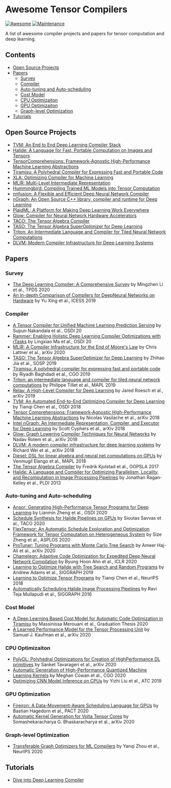 # Awesome Tensor Compilers
[![Awesome](https://cdn.rawgit.com/sindresorhus/awesome/d7305f38d29fed78fa85652e3a63e154dd8e8829/media/badge.svg)](https://github.com/sindresorhus/awesome)
[![Maintenance](https://img.shields.io/badge/Maintained%3F-YES-green.svg)](https://github.com/merrymercy/awesome-tensor-compilers/graphs/commit-activity)

A list of awesome compiler projects and papers for tensor computation and deep learning. 

## Contents
- [Open Source Projects](#open-source-projects)
- [Papers](#papers)
  - [Survey](#survey)
  - [Compiler](#compiler)
  - [Auto-tuning and Auto-scheduling](#auto-tuning-and-auto-scheduling)
  - [Cost Model](#cost-model)
  - [CPU Optimizaiton](#cpu-optimizaiton)
  - [GPU Optimizaiton](#gpu-optimization)
  - [Graph-level Optimization](#graph-level-optimization)
- [Tutorials](#tutorials)

## Open Source Projects

- [TVM:  An End to End Deep Learning Compiler Stack ](https://tvm.apache.org/)
- [Halide: A Language for Fast, Portable Computation on Images and Tensors](https://halide-lang.org/)
- [TensorComprehensions: Framework-Agnostic High-Performance Machine Learning Abstractions](https://facebookresearch.github.io/TensorComprehensions/)
- [Tiramisu: A Polyhedral Compiler for Expressing Fast and Portable Code](http://tiramisu-compiler.org/)
- [XLA: Optimizing Compiler for Machine Learning](https://www.tensorflow.org/xla)
- [MLIR: Multi-Level Intermediate Representation](https://mlir.llvm.org/)
- [Hummingbird: Compiling Trained ML Models into Tensor Computation](https://github.com/microsoft/hummingbird)
- [nnfusion: A Flexible and Efficient Deep Neural Network Compiler](https://github.com/microsoft/nnfusion)
- [nGraph: An Open Source C++ library, compiler and runtime for Deep Learning](https://www.ngraph.ai/)
- [PlaidML: A Platform for Making Deep Learning Work Everywhere](https://www.intel.com/content/www/us/en/artificial-intelligence/plaidml.html)
- [Glow: Compiler for Neural Network Hardware Accelerators](https://github.com/pytorch/glow)
- [TACO: The Tensor Algebra Compiler](http://tensor-compiler.org/)
- [TASO: The Tensor Algebra SuperOptimizer for Deep Learning](https://github.com/jiazhihao/TASO)
- [Triton: An Intermediate Language and Compiler for Tiled Neural Network Computations](https://github.com/ptillet/triton)
- [DLVM: Modern Compiler Infrastructure for Deep Learning Systems](https://dlvm-team.github.io/)

## Papers

### Survey
- [The Deep Learning Compiler: A Comprehensive Survey](https://arxiv.org/pdf/2002.03794.pdf) by Mingzhen Li et al., TPDS 2020
- [An In-depth Comparison of Compilers for DeepNeural Networks on Hardware](https://ieeexplore.ieee.org/stamp/stamp.jsp?arnumber=8782480&casa_token=mzwyH78qqnoAAAAA:CrQHJ9e4ToeRw7hvB90cCHU3QVzPshRju---blvfOJvJwRvy0gfpvrrooayO1wGDUOh1Evw2LMI) by Yu Xing et al., ICESS 2019

### Compiler
- [A Tensor Compiler for Unified Machine Learning Prediction Serving](https://www.usenix.org/conference/osdi20/presentation/nakandala) by Supun Nakandala et al., OSDI 20
- [Rammer: Enabling Holistic Deep Learning Compiler Optimizations with rTasks](https://www.usenix.org/conference/osdi20/presentation/ma) by Lingxiao Ma et al., OSDI 20
- [MLIR: A Compiler Infrastructure for the End of Moore's Law](https://arxiv.org/abs/2002.11054) by Chris Lattner et al., arXiv 2020
- [TASO: The Tensor Algebra SuperOptimizer for Deep Learning](https://dl.acm.org/doi/pdf/10.1145/3341301.3359630?casa_token=dYBNBVyhmV0AAAAA:zD-feoFh6susJzp9mE6KKsffaV94Ec-LJxJL-GQoA_16mTjXtYL3q0Xqiuh5jdD5PAuhyHH1lPWkGQ) by Zhihao Jia et al., SOSP 2019
- [Tiramisu: A polyhedral compiler for expressing fast and portable code](https://arxiv.org/abs/1804.10694) by Riyadh Baghdadi et al., CGO 2019
- [Triton: an intermediate language and compiler for tiled neural network computations](https://dl.acm.org/doi/pdf/10.1145/3315508.3329973?casa_token=w0MaltEBfKYAAAAA:X27ScRTBiDR3WfL1VKTuU34wXJhr0r4H32JEcFe-DkmkJogCDG9dG7Tvp45sR9aB5tUKwky_hE25xg) by Philippe Tillet et al., MAPL 2019
- [Relay: A High-Level Compiler for Deep Learning](https://arxiv.org/pdf/1904.08368.pdf) by Jared Roesch et al., arXiv 2019
- [TVM: An Automated End-to-End Optimizing Compiler for Deep Learning](https://www.usenix.org/conference/osdi18/presentation/chen) by Tianqi Chen et al., OSDI 2018
- [Tensor Comprehensions: Framework-Agnostic High-Performance Machine Learning Abstractions](https://arxiv.org/abs/1802.04730) by Nicolas Vasilache et al., arXiv 2018
- [Intel nGraph: An Intermediate Representation, Compiler, and Executor for Deep Learning](https://arxiv.org/abs/1801.08058) by Scott Cyphers et al., arXiv 2018
- [Glow: Graph Lowering Compiler Techniques for Neural Networks](https://arxiv.org/abs/1805.00907) by Nadav Rotem et al., arXiv 2018
- [DLVM: A modern compiler infrastructure for deep learning systems](https://arxiv.org/pdf/1711.03016.pdf) by Richard Wei et al., arXiv 2018
- [Diesel: DSL for linear algebra and neural net computations on GPUs](https://dl.acm.org/doi/pdf/10.1145/3211346.3211354) by Venmugil Elango et al., MAPL 2018
- [The Tensor Algebra Compiler](https://dl.acm.org/doi/pdf/10.1145/3133901) by Fredrik Kjolstad et al., OOPSLA 2017
- [Halide: A Language and Compiler for Optimizing Parallelism, Locality, and Recomputation in Image Processing Pipelines](http://people.csail.mit.edu/jrk/halide-pldi13.pdf) by Jonathan Ragan-Kelley et al., PLDI 2013


### Auto-tuning and Auto-scheduling

- [Ansor: Generating High-Performance Tensor Programs for Deep Learning](https://arxiv.org/abs/2006.06762) by Lianmin Zheng et al., OSDI 2020
- [Schedule Synthesis for Halide Pipelines on GPUs](https://dl.acm.org/doi/fullHtml/10.1145/3406117) by Sioutas Savvas et al., TACO 2020
- [FlexTensor: An Automatic Schedule Exploration and Optimization Framework for Tensor Computation on Heterogeneous System](https://dl.acm.org/doi/pdf/10.1145/3373376.3378508?casa_token=2mWk5Qp3Ll8AAAAA:67phDw6-xWqKmo9A2EMXhVwl8KhHOGU_MeYc0sGiORNtNQTP_IDYmTW1gFtapsPuV48i1U5FRmRNfg) by Size Zheng et al., ASPLOS 2020
- [ProTuner: Tuning Programs with Monte Carlo Tree Search](https://arxiv.org/abs/2005.13685) by Ameer Haj-Ali et al., arXiv 2020
- [Chameleon: Adaptive Code Optimization for Expedited Deep Neural Network Compilation](https://openreview.net/forum?id=rygG4AVFvH) by Byung Hoon Ahn et al., ICLR 2020
- [Learning to Optimize Halide with Tree Search and Random Programs](https://halide-lang.org/papers/autoscheduler2019.html) by Andrew Adams et al., SIGGRAPH 2019
- [Learning to Optimize Tensor Programs](https://arxiv.org/abs/1805.08166) by Tianqi Chen et al., NeurIPS 2018
- [Automatically Scheduling Halide Image Processing Pipelines](http://graphics.cs.cmu.edu/projects/halidesched/) by Ravi Teja Mullapudi et al., SIGGRAPH 2016

### Cost Model
- [A Deep Learning Based Cost Model for Automatic Code Optimization in Tiramisu](https://www.researchgate.net/profile/Massinissa_Merouani/publication/344948008_A_Deep_Learning_Based_Cost_Model_for_Automatic_Code_Optimization_in_Tiramisu/links/5f9a79b2458515b7cfa73e8d/A-Deep-Learning-Based-Cost-Model-for-Automatic-Code-Optimization-in-Tiramisu.pdf) by Massinissa Merouani et al., Graduation Thesis 2020
- [A Learned Performance Model for the Tensor Processing Unit](https://arxiv.org/pdf/2008.01040.pdf) by Samuel J. Kaufman et al., arXiv 2020

### CPU Optimizaiton
- [PolyDL: Polyhedral Optimizations for Creation of HighPerformance DL primitives](https://arxiv.org/pdf/2006.02230.pdf) by Sanket Tavarageri et al., arXiv 2020
- [Automatic Generation of High-Performance Quantized Machine Learning Kernels](https://www.cs.utexas.edu/~bornholt/papers/quantized-cgo20.pdf) by Meghan Cowan et al., CGO 2020
- [Optimizing CNN Model Inference on CPUs](https://www.usenix.org/system/files/atc19-liu-yizhi.pdf) by Yizhi Liu et al., ATC 2019

### GPU Optimization
- [Fireiron: A Data-Movement-Aware Scheduling Language for GPUs](https://dl.acm.org/doi/pdf/10.1145/3410463.3414632?casa_token=jQw5p7cYSOAAAAAA:Re5S2oGp3_ld1L4tyjoSPoJ8H26oLaGbsM8taHXW1majFMR7so2Gl_eN-RQNU21Sfm0Cf3rnHuqAJw) by Bastian Hagedorn et al., PACT 2020
- [Automatic Kernel Generation for Volta Tensor Cores](https://arxiv.org/abs/2006.12645) by Somashekaracharya G. Bhaskaracharya et al., arXiv 2020

### Graph-level Optimization
- [Transferable Graph Optimizers for ML Compilers](https://proceedings.neurips.cc/paper/2020/file/9f29450d2eb58feb555078bdefe28aa5-Paper.pdf) by Yanqi Zhou et al., NeurIPS 2020

## Tutorials
- [Dive into Deep Learning Compiler](https://tvm.d2l.ai/)
